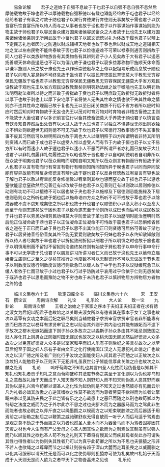 <!-- { "loadSidebar": true } -->
　　易象论解
　　君子之道始于自强不息故于干也君子以自强不息自强不息然后厚徳载物故于坤也君子以厚徳载物自强积徳以有载也廼能经纶故于屯也君子以经纶经纶者君子有事之时故于防也君子以果行育徳果行育徳则无事矣故于需也君子以饮食宴乐饮食宴乐所以待人而与之从事者也故于讼也君子以作事谋始作事谋始则能为物主故于师也君子以容民畜众建万国亲诸侯容民畜众之大者故于比也先王以建万国亲诸侯诸侯亲则无所用武故于小畜也君子以懿文徳徳以礼为体故于履也君子以辨上下定民志礼也者因时之防通以财成辅相天地者也故于泰也后以财成天地之道辅相天地之宜以左右民物不能终泰故于否也君子以俭徳避难不可荣以禄泰则通否则辨故于同人也君子以类族辨物族各有其类物各有其辨则君子小人见矣故于大有君子以遏恶扬善顺天休命虽遏恶也不可以为偏亢故于谦也君子以裒多益寡称物平施顺天休命而以谦平施则人乐之故于豫也先王以作乐崇徳殷荐之上帝以配祖考乐成而息故于随也君子以向晦入宴息物不可终息故于蛊也君子以振民育徳振民育徳莫大乎教思无穷容保民无疆故于临也君子以教思无穷容保民无疆教思无穷容保民无疆莫大乎省方观民设教故于观也先王以省方观民设教教至矣则明罚勑法继之故于噬嗑也先王以明罚勑法明罚勑法者所以待之而非敢于折狱故于贲也君子以明庶政无敢折狱无敢折狱者将以厚下也故于剥也上以厚下安宅厚下者将使人无失其性命之情也欲不失其性命之情则亦不违其性命之理而已故于复也先王以至日闭关商旅不行后不省方者所以应时知应时然后知对时育物故于无妄也先王以茂对时育万物对时育物者非稽古畜徳之主则不能故于大畜也君子以多识前言往行以畜其徳畜徳莫大乎养故于頥也君子以慎言语节饮食知自养然后出处皆有以大过人故于大过也君子以独立不惧遯世无闷出则欲独立不惧处则欲遯世无闷则徳不可无习故于坎也君子以常徳行习教事徳行不失其事敎事不废其习然后可以继明照四方故于离也大人以继明照于四方所谓明者非恃其所明则资诸人而巳故于咸也君子以虚受人惟以虚受人而有节于内故于恒也君子以立不易方所以有时而逺小人故于遯也君子以逺小人不恶而严所谓严者亦礼而巳矣故于大壮也君子以非礼勿履非礼勿履徳之所以昭也故于晋也君子以自昭明徳明者自明非所以莅众故于明夷也君子以莅众用晦而明知自明又知所以莅众则言有物而行有恒故于家人也君子以言有物而行有常言有物行有暌则知所同知所异于睽也君子以同而异同故能有容异故能有辨反身修徳言有辨也故于蹇也君子以反身修徳赦过宥辠言有容也故于解也君子以赦过宥辠能反身修徳赦过宥辠则其欲也惩而窒矣故于损也君子以惩忿窒欲能惩忿窒欲然后见善迁有过改故于益也君子以见善则迁有过则改以居则修徳以动则有功功不可以擅徳不可以居也故于夬也君子以施禄及下居徳则忌能施禄及下居徳则忌则众之所听也故于姤也后以施命诰四方众之所听不可不戒故于萃也君子以除戎器戒不虞不虞知戒矣徳之所以积也故于升也君子以顺徳积小以髙大积小以至髙大而至于命则志遂矣故于困也君子以致命遂志至于命则所以成巳也而后可以成民敎故于井也君子以劳民劝相劳民劝相莫大乎防爱故于革也君子以治歴明时能治歴明时然后能正位凝命故于鼎也君子以正位凝命正位凝命不可恃故于震也君子以恐惧修省修省之道在于正已而巳故于艮也君子以思不出其位能正巳则贤徳可居俗可善故于渐也君子以居贤徳善俗俗善矣其终不能无爱爱则敝矣故于归妹也君子以永终知敝知敝则所以待人者尽矣故于丰也君子以折狱致刑折狱以刑君子所以明慎之时也故于旅也君子以明慎用刑而不留狱不留狱则治道终矣终则有始故于巽也君子以申命行事申命行事不可以无学故于兑也君子以朋友讲习所讲习者仁义而已故于涣也先王以飨帝立庙飨帝立庙则仁之至义之尽矣其推行之也度数不可以无制徳行不可以无议故于节也君子以制数度议徳行制数度议徳行则欲急巳以缓人故于中孚也君子以议狱缓死急已以缓人者依于仁而已故于小过也君子以行过乎防防过乎哀用过乎俭依于仁则无患矣故于既济也君子以思患而豫防之物不穷也故于未济也君子以慎辨物居方辨物居方者物之终始也



　　临川文集巻六十五
　　钦定四库全书
　　临川文集巻六十六　　　宋　王安石　撰论议
　　周南诗次解
　　礼论
　　礼乐论
　　大人论
　　致一论
　　九卦论
　　周南诗次解
　　王者之治始之于家家之序本于夫妇正夫妇正者在求有徳之淑女为后妃以配君子也故始之以关雎夫淑女所以有徳者其在家本于女工之事也故次以葛覃有女功之本而后妃之职尽矣则当辅佐君子求贤审官求贤审官者非所能専有志而巳故次之以巻耳有求贤审官之志以助治其外则于其内治也其能有嫉妬而不逮下乎故次之樛木无嫉妬而逮下则子孙众多故次之以螽斯子孙众多由其不妬忌则致国之妇人亦化其上则男女正防姻时国无鳏民也故次之以桃夭国无鳏民然后好徳贤人众多故次之以兎罝好徳贤人众多是以室家和平而妇人乐有子则后妃之美具矣故次之以芣苡后妃至于国之妇人乐有子者由文王之化行使南国江汉之人无思犯礼此徳之广也故次之以汉广徳之所及者广则化行乎汝坟之国能使妇人闵其君子而勉之以正故次之以汝坟妇人能勉君子以正则天下无犯非礼虽衰世公子皆能信厚此关雎之应也故次之以麟之趾焉
　　礼论
　　呜呼荀卿之不知礼也其言曰圣人化性而起伪吾是以知其不知礼也知礼者贵乎知礼之意而荀卿盛称其法度节奏之美至于言化则以为伪也亦乌知礼之意哉故礼始于天而成于人知天而不知人则野知人而不知天则伪圣人恶其野而疾其伪以是礼兴焉今荀卿以谓圣人之化性为起伪则是不知天之过也然彼亦有见而云尔凡为礼者必诎其放傲之心逆其嗜欲之性莫不欲逸而为尊者劳莫不欲得而为长者让擎跽曲拳以见其防夫民之于此岂皆有乐之之心哉患上之恶巳而随之以刑也故荀卿以为特刼之法度之威而为之于外尔此亦不思之过也夫斵木而为之器服马而为之驾此非生而能者也故必削之以斧斤直之以绳墨圆之以规而方之以矩束联胶漆之而后器适于用焉前之以衔勒之制后之以鞭策之威驰骤舒疾无得自放而一听于人而后马适于驾焉由是观之莫不劫之于外而服之以力者也然圣人舍木而不为器舍马而不为驾者固亦因其天资之材也今人生而有严父爱母之心圣人因其性之欲而为之制焉故其制虽有以强人而乃以顺其性之欲也圣人苟不为之礼则天下葢将有慢其父而疾其母者矣此亦可谓失其性也得性者以为伪则失其性者乃可以为真乎此荀卿之所以为不思也夫狙猿之形非不若人也欲绳之以尊卑而节之以揖让则彼有趋于深山大麓而走耳虽畏之以威而驯之以化其可服邪以谓天性无是而可以化之使伪耶则狙猿亦可使为礼矣故曰礼始于天而成于人天则无是而人欲为之者举天下之物吾葢未之见也
　　礼乐论
